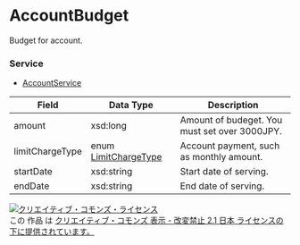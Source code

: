 # AccountBudget
Budget for account.
### Service
+ [AccountService](../services/AccountService.md)

| Field | Data Type | Description | 
|---|---|---|
| amount| xsd:long| Amount of budeget. You must set over 3000JPY. |
| limitChargeType| enum <a href="../data/LimitChargeType.md">LimitChargeType</a>| Account payment, such as monthly amount.|
| startDate| xsd:string| Start date of serving. |
| endDate| xsd:string| End date of serving. |
<a rel="license" href="http://creativecommons.org/licenses/by-nd/2.1/jp/"><img alt="クリエイティブ・コモンズ・ライセンス" style="border-width:0" src="https://i.creativecommons.org/l/by-nd/2.1/jp/88x31.png" /></a><br />この 作品 は <a rel="license" href="http://creativecommons.org/licenses/by-nd/2.1/jp/">クリエイティブ・コモンズ 表示 - 改変禁止 2.1 日本 ライセンスの下に提供されています。</a>
